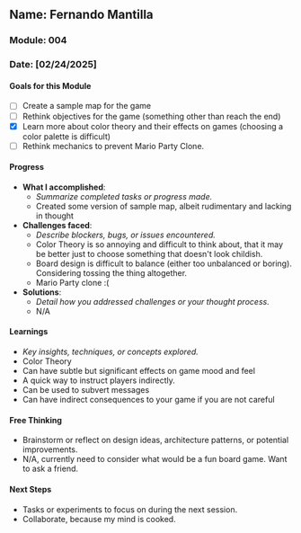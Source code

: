 <!-- Markdown Docs: https://docs.github.com/en/get-started/writing-on-github/getting-started-with-writing-and-formatting-on-github/basic-writing-and-formatting-syntax -->
## Name: Fernando Mantilla
### Module: 004

<!-- Repeat the below as needed-->
### Date: [02/24/2025]

#### Goals for this Module
<!-- Example Template (include the brackets to make a checklist, fill them in as appropriate
- [ ] Goal 1
- [ ] Goal 2
- [ ] Goal 3
-->
- [ ] Create a sample map for the game
- [ ] Rethink objectives for the game (something other than reach the end)
- [x] Learn more about color theory and their effects on games (choosing a color palette is difficult)
- [ ] Rethink mechanics to prevent Mario Party Clone.

#### Progress
- **What I accomplished**:
  - *Summarize completed tasks or progress made.*
  -  Created some version of sample map, albeit rudimentary and lacking in thought
- **Challenges faced**:
  - *Describe blockers, bugs, or issues encountered.*
  -  Color Theory is so annoying and difficult to think about, that it may be better just to choose something that doesn't look childish.
  -  Board design is difficult to balance (either too unbalanced or boring). Considering tossing the thing altogether.
  -  Mario Party clone :(
- **Solutions**:
  - *Detail how you addressed challenges or your thought process.*
  - N/A

#### Learnings
- *Key insights, techniques, or concepts explored.*
-  Color Theory
  - Can have subtle but significant effects on game mood and feel
  - A quick way to instruct players indirectly.
  - Can be used to subvert messages
  - Can have indirect consequences to your game if you are not careful


#### Free Thinking
- Brainstorm or reflect on design ideas, architecture patterns, or potential improvements.
-  N/A, currently need to consider what would be a fun board game. Want to ask a friend.

#### Next Steps
- Tasks or experiments to focus on during the next session.
-  Collaborate, because my mind is cooked.
